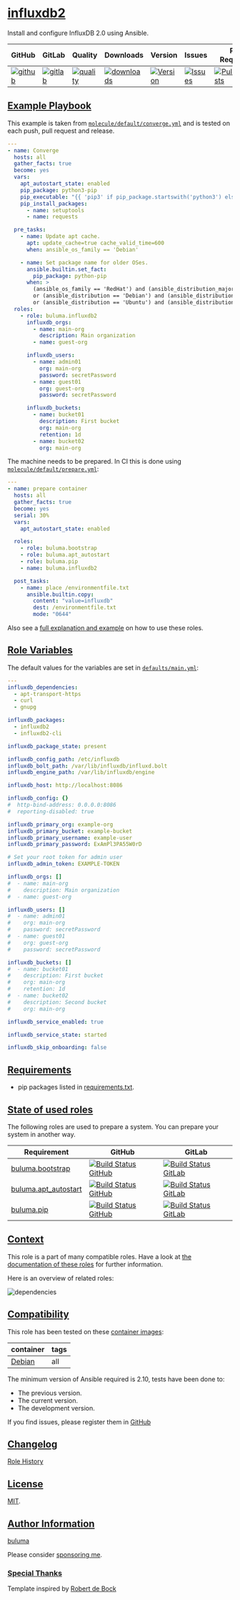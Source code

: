 # [influxdb2](#influxdb2)

Install and configure InfluxDB 2.0 using Ansible.

|GitHub|GitLab|Quality|Downloads|Version|Issues|Pull Requests|
|------|------|-------|---------|-------|------|-------------|
|[![github](https://github.com/buluma/ansible-role-influxdb2/workflows/Ansible%20Molecule/badge.svg)](https://github.com/buluma/ansible-role-influxdb2/actions)|[![gitlab](https://gitlab.com/shadowwalker/ansible-role-influxdb2/badges/master/pipeline.svg)](https://gitlab.com/shadowwalker/ansible-role-influxdb2)|[![quality](https://img.shields.io/ansible/quality/58620)](https://galaxy.ansible.com/buluma/influxdb2)|[![downloads](https://img.shields.io/ansible/role/d/58620)](https://galaxy.ansible.com/buluma/influxdb2)|[![Version](https://img.shields.io/github/release/buluma/ansible-role-influxdb2.svg)](https://github.com/buluma/ansible-role-influxdb2/releases/)|[![Issues](https://img.shields.io/github/issues/buluma/ansible-role-influxdb2.svg)](https://github.com/buluma/ansible-role-influxdb2/issues/)|[![PullRequests](https://img.shields.io/github/issues-pr-closed-raw/buluma/ansible-role-influxdb2.svg)](https://github.com/buluma/ansible-role-influxdb2/pulls/)|

## [Example Playbook](#example-playbook)

This example is taken from [`molecule/default/converge.yml`](https://github.com/buluma/ansible-role-influxdb2/blob/master/molecule/default/converge.yml) and is tested on each push, pull request and release.

```yaml
---
- name: Converge
  hosts: all
  gather_facts: true
  become: yes
  vars:
    apt_autostart_state: enabled
    pip_package: python3-pip
    pip_executable: "{{ 'pip3' if pip_package.startswith('python3') else 'pip' }}"
    pip_install_packages:
      - name: setuptools
      - name: requests

  pre_tasks:
    - name: Update apt cache.
      apt: update_cache=true cache_valid_time=600
      when: ansible_os_family == 'Debian'

    - name: Set package name for older OSes.
      ansible.builtin.set_fact:
        pip_package: python-pip
      when: >
        (ansible_os_family == 'RedHat') and (ansible_distribution_major_version | int < 8)
        or (ansible_distribution == 'Debian') and (ansible_distribution_major_version | int < 10)
        or (ansible_distribution == 'Ubuntu') and (ansible_distribution_major_version | int < 18)
  roles:
    - role: buluma.influxdb2
      influxdb_orgs:
        - name: main-org
          description: Main organization
        - name: guest-org

      influxdb_users:
        - name: admin01
          org: main-org
          password: secretPassword
        - name: guest01
          org: guest-org
          password: secretPassword

      influxdb_buckets:
        - name: bucket01
          description: First bucket
          org: main-org
          retention: 1d
        - name: bucket02
          org: main-org
```

The machine needs to be prepared. In CI this is done using [`molecule/default/prepare.yml`](https://github.com/buluma/ansible-role-influxdb2/blob/master/molecule/default/prepare.yml):

```yaml
---
- name: prepare container
  hosts: all
  gather_facts: true
  become: yes
  serial: 30%
  vars:
    apt_autostart_state: enabled

  roles:
    - role: buluma.bootstrap
    - role: buluma.apt_autostart
    - role: buluma.pip
    - name: buluma.influxdb2

  post_tasks:
    - name: place /environmentfile.txt
      ansible.builtin.copy:
        content: "value=influxdb"
        dest: /environmentfile.txt
        mode: "0644"
```

Also see a [full explanation and example](https://buluma.github.io/how-to-use-these-roles.html) on how to use these roles.

## [Role Variables](#role-variables)

The default values for the variables are set in [`defaults/main.yml`](https://github.com/buluma/ansible-role-influxdb2/blob/master/defaults/main.yml):

```yaml
---
influxdb_dependencies:
  - apt-transport-https
  - curl
  - gnupg

influxdb_packages:
  - influxdb2
  - influxdb2-cli

influxdb_package_state: present

influxdb_config_path: /etc/influxdb
influxdb_bolt_path: /var/lib/influxdb/influxd.bolt
influxdb_engine_path: /var/lib/influxdb/engine

influxdb_host: http://localhost:8086

influxdb_config: {}
#  http-bind-address: 0.0.0.0:8086
#  reporting-disabled: true

influxdb_primary_org: example-org
influxdb_primary_bucket: example-bucket
influxdb_primary_username: example-user
influxdb_primary_password: ExAmPl3PA55W0rD

# Set your root token for admin user
influxdb_admin_token: EXAMPLE-TOKEN

influxdb_orgs: []
#  - name: main-org
#    description: Main organization
#  - name: guest-org

influxdb_users: []
#  - name: admin01
#    org: main-org
#    password: secretPassword
#  - name: guest01
#    org: guest-org
#    password: secretPassword

influxdb_buckets: []
#  - name: bucket01
#    description: First bucket
#    org: main-org
#    retention: 1d
#  - name: bucket02
#    description: Second bucket
#    org: main-org

influxdb_service_enabled: true

influxdb_service_state: started

influxdb_skip_onboarding: false
```

## [Requirements](#requirements)

- pip packages listed in [requirements.txt](https://github.com/buluma/ansible-role-influxdb2/blob/master/requirements.txt).

## [State of used roles](#state-of-used-roles)

The following roles are used to prepare a system. You can prepare your system in another way.

| Requirement | GitHub | GitLab |
|-------------|--------|--------|
|[buluma.bootstrap](https://galaxy.ansible.com/buluma/bootstrap)|[![Build Status GitHub](https://github.com/buluma/ansible-role-bootstrap/workflows/Ansible%20Molecule/badge.svg)](https://github.com/buluma/ansible-role-bootstrap/actions)|[![Build Status GitLab](https://gitlab.com/shadowwalker/ansible-role-bootstrap/badges/master/pipeline.svg)](https://gitlab.com/shadowwalker/ansible-role-bootstrap)|
|[buluma.apt_autostart](https://galaxy.ansible.com/buluma/apt_autostart)|[![Build Status GitHub](https://github.com/buluma/ansible-role-apt_autostart/workflows/Ansible%20Molecule/badge.svg)](https://github.com/buluma/ansible-role-apt_autostart/actions)|[![Build Status GitLab](https://gitlab.com/shadowwalker/ansible-role-apt_autostart/badges/master/pipeline.svg)](https://gitlab.com/shadowwalker/ansible-role-apt_autostart)|
|[buluma.pip](https://galaxy.ansible.com/buluma/pip)|[![Build Status GitHub](https://github.com/buluma/ansible-role-pip/workflows/Ansible%20Molecule/badge.svg)](https://github.com/buluma/ansible-role-pip/actions)|[![Build Status GitLab](https://gitlab.com/shadowwalker/ansible-role-pip/badges/master/pipeline.svg)](https://gitlab.com/shadowwalker/ansible-role-pip)|

## [Context](#context)

This role is a part of many compatible roles. Have a look at [the documentation of these roles](https://buluma.github.io/) for further information.

Here is an overview of related roles:

![dependencies](https://raw.githubusercontent.com/buluma/ansible-role-influxdb2/png/requirements.png "Dependencies")

## [Compatibility](#compatibility)

This role has been tested on these [container images](https://hub.docker.com/u/buluma):

|container|tags|
|---------|----|
|[Debian](https://hub.docker.com/repository/docker/buluma/debian/general)|all|

The minimum version of Ansible required is 2.10, tests have been done to:

- The previous version.
- The current version.
- The development version.

If you find issues, please register them in [GitHub](https://github.com/buluma/ansible-role-influxdb2/issues)

## [Changelog](#changelog)

[Role History](https://github.com/buluma/ansible-role-influxdb2/blob/master/CHANGELOG.md)

## [License](#license)

[MIT](https://github.com/buluma/ansible-role-influxdb2/blob/master/LICENSE).

## [Author Information](#author-information)

[buluma](https://buluma.github.io/)

Please consider [sponsoring me](https://github.com/sponsors/buluma).

### [Special Thanks](#special-thanks)

Template inspired by [Robert de Bock](https://github.com/robertdebock)
